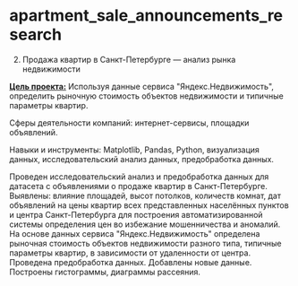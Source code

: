 # apartment_sale_announcements_research
002. Продажа квартир в Санкт-Петербурге — анализ рынка недвижимости

<b><u>Цель проекта:</b></u> Используя данные сервиса "Яндекс.Недвижимость", определить рыночную стоимость объектов недвижимости и типичные параметры квартир.

Сферы деятельности компаний: интернет-сервисы, площадки объявлений.

Навыки и инструменты: Matplotlib, Pandas, Python, визуализация данных, исследовательский анализ данных, предобработка данных.


Проведен исследовательский анализ и предобработка данных для датасета с объявлениями о продаже квартир в Санкт-Петербурге. 
Выявлены: влияние площадей, высот потолков, количеств комнат, дат объявлений на цены квартир всех представленных населённых пунктов и центра Санкт-Петербурга для построения автоматизированной системы определения цен во избежание мошенничества и аномалий.
На основе данных сервиса "Яндекс.Недвижимость" определена рыночная стоимость объектов недвижимости разного типа, типичные параметры квартир, в зависимости от удаленности от центра. Проведена предобработка данных. Добавлены новые данные.
Построены гистограммы, диаграммы рассеяния.